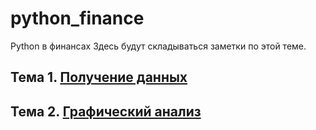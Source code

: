 # python_finance
Python в финансах
Здесь будут складываться заметки по этой теме.
## Тема 1. [Получение данных](./pf_get_data.md)
## Тема 2. [Графический анализ](./pf_graphics.md)
